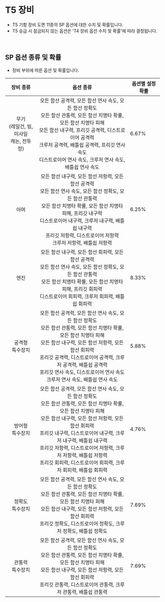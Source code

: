 # T5 장비

- T5 기함 장비 도면 11종의 SP 옵션에 대한 수치 및 확률입니다.
- T5 승급 시 잠금되지 않는 옵션은 'T4 장비 옵션 수치 및 확률'에 따라 결정됩니다.

<br>

## SP 옵션 종류 및 확률

- 장비 부위에 따른 옵션 및 확률입니다.

| 장비 종류 | 옵션 종류 | 옵션별 설정 확률 |
| :-: | :-: | - |
| 무기<br>(레일건, 빔, 미사일<br>캐논, 전투정) | 모든 함선 공격력, 모든 함선 연사 속도, 모든 함선 정확도<br>모든 함선 관통력, 모든 함선 치명타 확률, 모든 함선 치명타 피해<br>모든 함선 내구력, 프리깃 공격력, 디스트로이어 공격력<br>크루저 공격력, 배틀쉽 공격력, 프리깃 연사 속도<br>디스트로이어 연사 속도, 크루저 연사 속도, 배틀쉽 연사 속도 | 6.67% |
| 아머 | 모든 함선 내구력, 모든 함선 저항력, 모든 함선 공격력<br>모든 함선 연사 속도, 모든 함선 정확도, 모든 함선 관통력<br>모든 함선 치명타 확률, 모든 함선 치명타 피해, 프리깃 내구력<br>디스트로이어 내구력, 크루저 내구력, 배틀쉽 내구력<br>프리깃 저항력, 디스트로이어 저항력<br>크루저 저항력, 배틀쉽 저항력 | 6.25% |
| 엔진 | 모든 함선 내구력, 모든 함선 회피력, 모든 함선 공격력<br>모든 함선 연사 속도, 모든 함선 정확도, 모든 함선 관통력<br>모든 함선 치명타 확률, 모든 함선 치명타 피해, 프리깃 회피력<br>디스트로이어 회피력, 크루저 회피력, 배틀쉽 회피력 | 8.33% |
| 공격형<br>특수장치 | 모든 함선 공격력, 모든 함선 연사 속도, 모든 함선 정확도<br>모든 함선 관통력, 모든 함선 치명타 확률, 모든 함선 치명타 피해<br>모든 함선 내구력, 모든 함선 저항력, 모든 함선 회피력<br>프리깃 공격력, 디스트로이어 공격력, 크루저 공격력, 배틀쉽 공격력<br>프리깃 연사 속도, 디스트로이어 연사 속도<br> 크루저 연사 속도, 배틀쉽 연사 속도 | 5.88% |
| 방어형<br>특수장치 | 모든 함선 공격력, 모든 함선 연사 속도, 모든 함선 정확도<br>모든 함선 관통력, 모든 함선 치명타 확률, 모든 함선 치명타 피해<br>모든 함선 내구력, 모든 함선 저항력, 모든 함선 회피력<br>프리깃 내구력, 디스트로이어 내구력, 크루저 내구력, 배틀쉽 내구력<br>프리깃 저항력, 디스트로이어 저항력, 크루저 저항력, 배틀쉽 저항력<br>프리깃 회피력, 디스트로이어 회피력, 크루저 회피력, 배틀쉽 회피력 | 4.76% |
| 정확도<br>특수장치 | 모든 함선 공격력, 모든 함선 연사 속도, 모든 함선 정확도<br>모든 함선 관통력, 모든 함선 치명타 확률, 모든 함선 치명타 피해<br>모든 함선 내구력, 모든 함선 저항력, 모든 함선 회피력<br>프리깃 정확도, 디스트로이어 정확도, 크루저 정확도, 배틀쉽 정확도 | 7.69% |
| 관통력<br>특수장치 | 모든 함선 공격력, 모든 함선 연사 속도, 모든 함선 정확도<br>모든 함선 관통력, 모든 함선 치명타 확률, 모든 함선 치명타 피해<br>모든 함선 내구력, 모든 함선 저항력, 모든 함선 회피력<br>프리깃 관통력, 디스트로이어 관통력, 크루저 관통력, 배틀쉽 관통력 | 7.69% |